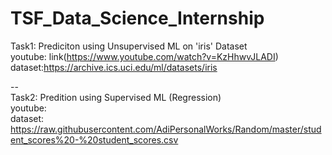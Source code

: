 # TSF_Data_Science_Internship

Task1: Prediciton using Unsupervised ML on 'iris' Dataset
<br>
youtube: link(https://www.youtube.com/watch?v=KzHhwvJLADI)
<br>
dataset:https://archive.ics.uci.edu/ml/datasets/iris
<br>

--
<br>
Task2: Predition using Supervised ML (Regression)
<br>
youtube:
<br>
dataset: https://raw.githubusercontent.com/AdiPersonalWorks/Random/master/student_scores%20-%20student_scores.csv
